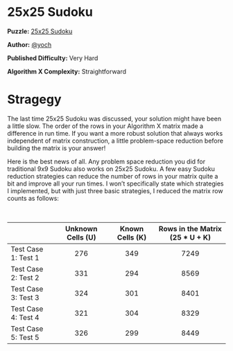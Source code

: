 # 25x25 Sudoku

__Puzzle:__ [25x25 Sudoku](https://www.codingame.com/training/expert/25x25-sudoku)

__Author:__ [@yoch](https://www.codingame.com/profile/14a6f9fb972f723d06789c969370ff2e7411725)

__Published Difficulty:__ Very Hard

__Algorithm X Complexity:__ Straightforward

# Stragegy

The last time 25x25 Sudoku was discussed, your solution might have been a little slow. The order of the rows in your Algorithm X matrix made a difference in run time. If you want a more robust solution that always works independent of matrix construction, a little problem-space reduction before building the matrix is your answer!

Here is the best news of all. Any problem space reduction you did for traditional 9x9 Sudoku also works on 25x25 Sudoku. A few easy Sudoku reduction strategies can reduce the number of rows in your matrix quite a bit and improve all your run times. I won’t specifically state which strategies I implemented, but with just three basic strategies, I reduced the matrix row counts as follows:

<BR>

| | Unknown Cells (U)          | Known Cells (K)              | Rows in the Matrix (25 * U + K)|
|:--|:----:|:-------------------:|:----:|
| Test Case 1: Test 1|276|349|7249|
| Test Case 2: Test 2|331|294|8569|
| Test Case 3: Test 3|324|301|8401|
| Test Case 4: Test 4|321|304|8329|
| Test Case 5: Test 5|326|299|8449|

<BR>
